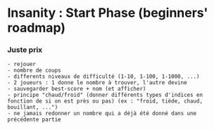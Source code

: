 # Insanity : Start Phase (beginners' roadmap)

### Juste prix
	- rejouer
	- nombre de coups
	- differents niveaux de difficulté (1-10, 1-100, 1-1000, ...)
	- 2 joueurs : 1 donne le nombre à trouver, l'autre devine
	- sauvegarder best-score + nom (et afficher)
	- principe "chaud/froid" (donner différents types d'indices en fonction de si on est près ou pas) (ex : "froid, tiède, chaud, bouillant, ...")
	- ne jamais redonner un nombre qui a déjà été donné dans une précédente partie